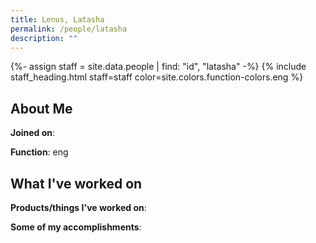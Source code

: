 ```yaml
---
title: Lenus, Latasha
permalink: /people/latasha
description: ""
---
```


{%- assign staff = site.data.people | find: "id", "latasha" -%}
{% include staff_heading.html staff=staff color=site.colors.function-colors.eng %}

## About Me

**Joined on**: 

**Function**: eng

## What I've worked on

**Products/things I've worked on**:


**Some of my accomplishments**:

